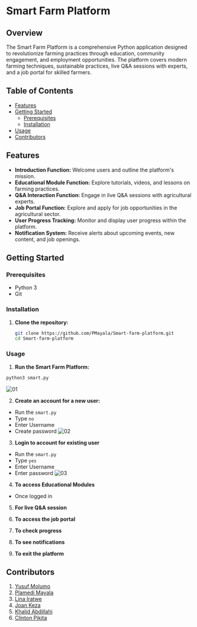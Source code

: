 # Smart Farm Platform

## Overview

The Smart Farm Platform is a comprehensive Python application designed to revolutionize farming practices through education, community engagement, and employment opportunities. The platform covers modern farming techniques, sustainable practices, live Q&A sessions with experts, and a job portal for skilled farmers.

## Table of Contents

- [Features](#features)
- [Getting Started](#getting-started)
  - [Prerequisites](#prerequisites)
  - [Installation](#installation)
- [Usage](#usage)
- [Contributors](#contributors)

## Features

- **Introduction Function:** Welcome users and outline the platform's mission.
- **Educational Module Function:** Explore tutorials, videos, and lessons on farming practices.
- **Q&A Interaction Function:** Engage in live Q&A sessions with agricultural experts.
- **Job Portal Function:** Explore and apply for job opportunities in the agricultural sector.
- **User Progress Tracking:** Monitor and display user progress within the platform.
- **Notification System:** Receive alerts about upcoming events, new content, and job openings.

## Getting Started

### Prerequisites

- Python 3
- Git

### Installation

1. **Clone the repository:**
   ```bash
   git clone https://github.com/PMayala/Smart-farm-platform.git
   cd Smart-farm-platform
   ```

### Usage 

1. **Run the Smart Farm Platform:**

```bash
python3 smart.py
```
![01](https://github.com/PMayala/Smart-farm-platform/assets/112552126/c8fb71c2-28cd-4d9e-94c5-f51dc06025d8)

2. **Create an account for a new user:**
- Run the `smart.py`
- Type `no`
- Enter Username
- Create password
![02](https://github.com/PMayala/Smart-farm-platform/assets/112552126/a242ece2-f4a1-455e-8284-2d79fa76b7f3)
  
3.  **Login to account for existing user**
- Run the `smart.py`
- Type `yes`
- Enter Username
- Enter password
![03](https://github.com/PMayala/Smart-farm-platform/assets/112552126/00ba95df-8092-466b-8758-1435e209e806)
  
4.  **To access Educational Modules**
- Once logged in 
5.  **For live Q&A session**

6.  **To access the job portal**

7.  **To check progress**

8.  **To see notifications**

9.  **To exit the platform**

## Contributors
1. [Yusuf Molumo](https://github.com/yusufmolumo)
2. [Plamedi Mayala](https://github.com/PMayala)
3. [Lina Iratwe](https://github.com/Ms-Lina)
4. [Joan Keza](https://github.com/jkeza1)
5. [Khalid Abdillahi](https://github.com/Khaalid245)
6. [Clinton Pikita](https://github.com/Clint07-datascientist)
